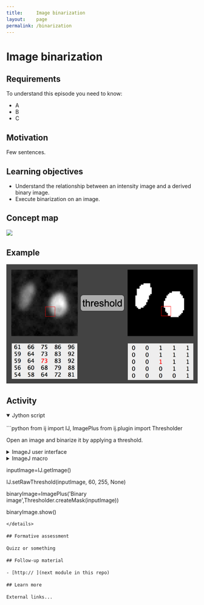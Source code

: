 ```yaml
---
title:     Image binarization
layout:    page
permalink: /binarization
---
```


# Image binarization 

## Requirements

To understand this episode you need to know:

- A
- B
- C

## Motivation

Few sentences.

## Learning objectives

- Understand the relationship between an intensity image and a derived binary image.
- Execute binarization on an image.

## Concept map

<img src='https://g.gravizo.com/svg?
 digraph G {
shift [fontcolor=white,color=white];
	"pixel values" -> "foreground\n1,255" [label = " >= threshold"];
	"pixel values" -> "background\n0" [label = " < threshold"];
	"foreground\n1,255" -> "binarised pixel values"
	"background\n0" -> "binarised pixel values"
  }
'/>

## Example

![binarization_figure_00](/figures/binarization_concept_example.png)

## Activity
<details open>
<summary>Jython script</summary>
<br>
```python
from ij import IJ, ImagePlus
from ij.plugin import Thresholder

Open an image and binarize it by applying a threshold.

<details>
 <summary>ImageJ user interface</summary>
	- `Open...`
		- "/image-analysis-training-resources/image_data/xy_8bit__two_cells.tif";
  	- `Threshold...` 
</details>

<details>
 <summary>ImageJ macro</summary>
  open("/image-analysis-training-resources/image_data/xy_8bit__two_cells.tif");
  setThreshold(30, 255);
  setOption("BlackBackground", true);
  run("Convert to Mask");
</details>




inputImage=IJ.getImage()

IJ.setRawThreshold(inputImage, 60, 255, None)

binaryImage=ImagePlus('Binary image',Thresholder.createMask(inputImage))

binaryImage.show()
```
</details>

## Formative assessment

Quizz or something

## Follow-up material

- [http:// ](next module in this repo)

## Learn more

External links...


